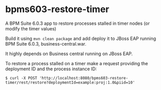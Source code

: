 # bpms603-restore-timer

A BPM Suite 6.0.3 app to restore processes stalled in timer nodes (or modify the timer values)


Build it using `mvn clean package` and add deploy it to JBoss EAP running BPM Suite 6.0.3, business-central.war.

It highly depends on Business central running on JBoss EAP.

To restore a process stalled on a timer make a request providing the deployment ID and the process instance ID: 

`$ curl -X POST 'http://localhost:8080/bpms603-restore-timer/rest/restore?deploymentId=example:proj:1.0&piid=10'`


